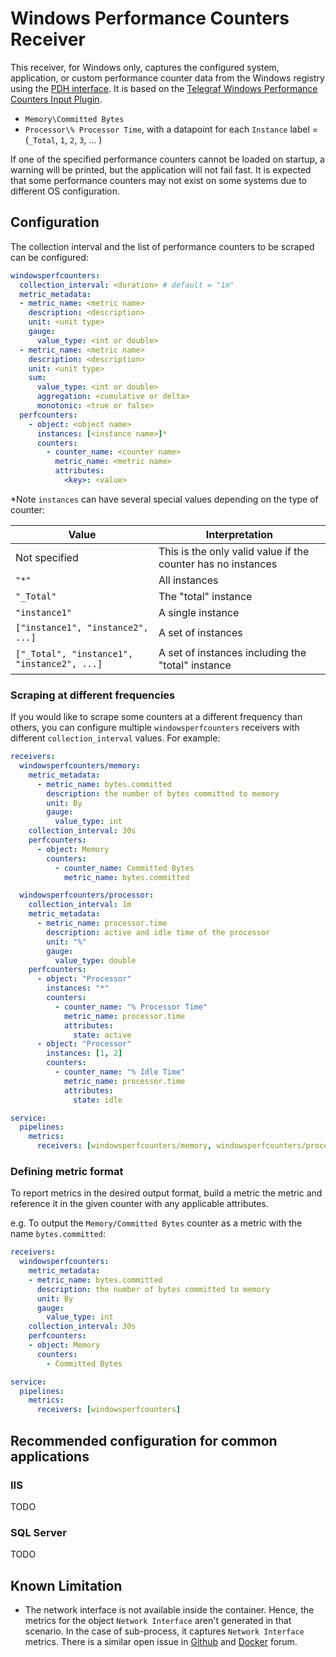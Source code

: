 # Windows Performance Counters Receiver

This receiver, for Windows only, captures the configured system, application, or
custom performance counter data from the Windows registry using the [PDH
interface](https://docs.microsoft.com/en-us/windows/win32/perfctrs/using-the-pdh-functions-to-consume-counter-data).
It is based on the [Telegraf Windows Performance Counters Input
Plugin](https://github.com/influxdata/telegraf/tree/master/plugins/inputs/win_perf_counters).

- `Memory\Committed Bytes`
- `Processor\% Processor Time`, with a datapoint for each `Instance` label = (`_Total`, `1`, `2`, `3`, ... )

If one of the specified performance counters cannot be loaded on startup, a
warning will be printed, but the application will not fail fast. It is expected
that some performance counters may not exist on some systems due to different OS
configuration.

## Configuration

The collection interval and the list of performance counters to be scraped can
be configured:

```yaml
windowsperfcounters:
  collection_interval: <duration> # default = "1m"
  metric_metadata:
  - metric_name: <metric name>
    description: <description>
    unit: <unit type>
    gauge:
      value_type: <int or double>
  - metric_name: <metric name>
    description: <description>
    unit: <unit type>
    sum: 
      value_type: <int or double>
      aggregation: <cumulative or delta>
      monotonic: <true or false>
  perfcounters:
    - object: <object name>
      instances: [<instance name>]*
      counters:
        - counter_name: <counter name>
          metric_name: <metric name>
          attributes:
            <key>: <value>
```

*Note `instances` can have several special values depending on the type of
counter:

Value | Interpretation
-- | --
Not specified | This is the only valid value if the counter has no instances
`"*"` | All instances
`"_Total"` | The "total" instance
`"instance1"` | A single instance
`["instance1", "instance2", ...]` | A set of instances
`["_Total", "instance1", "instance2", ...]` | A set of instances including the "total" instance

### Scraping at different frequencies

If you would like to scrape some counters at a different frequency than others,
you can configure multiple `windowsperfcounters` receivers with different
`collection_interval` values. For example:

```yaml 
receivers:
  windowsperfcounters/memory:
    metric_metadata:
      - metric_name: bytes.committed
        description: the number of bytes committed to memory
        unit: By
        gauge:
          value_type: int
    collection_interval: 30s
    perfcounters:
      - object: Memory
        counters:
          - counter_name: Committed Bytes
            metric_name: bytes.committed

  windowsperfcounters/processor:
    collection_interval: 1m
    metric_metadata:
      - metric_name: processor.time
        description: active and idle time of the processor
        unit: "%"
        gauge:
          value_type: double
    perfcounters:
      - object: "Processor"
        instances: "*"
        counters:
          - counter_name: "% Processor Time"
            metric_name: processor.time
            attributes:
              state: active
      - object: "Processor"
        instances: [1, 2]
        counters:
          - counter_name: "% Idle Time"
            metric_name: processor.time
            attributes:
              state: idle

service:
  pipelines:
    metrics:
      receivers: [windowsperfcounters/memory, windowsperfcounters/processor]
```

### Defining metric format

To report metrics in the desired output format, build a metric the metric and reference it in the given counter with any applicable attributes.

e.g. To output the `Memory/Committed Bytes` counter as a metric with the name
`bytes.committed`:

```yaml
receivers:
  windowsperfcounters:
    metric_metadata:
    - metric_name: bytes.committed
      description: the number of bytes committed to memory
      unit: By
      gauge:
        value_type: int
    collection_interval: 30s
    perfcounters:
    - object: Memory
      counters:
        - Committed Bytes

service:
  pipelines:
    metrics:
      receivers: [windowsperfcounters]
```

## Recommended configuration for common applications

### IIS

TODO

### SQL Server

TODO

## Known Limitation
- The network interface is not available inside the container. Hence, the metrics for the object `Network Interface` aren't generated in that scenario. In the case of sub-process, it captures `Network Interface` metrics. There is a similar open issue in [Github](https://github.com/influxdata/telegraf/issues/5357) and [Docker](https://forums.docker.com/t/unable-to-collect-network-metrics-inside-windows-container-on-windows-server-2016-data-center/69480) forum.
